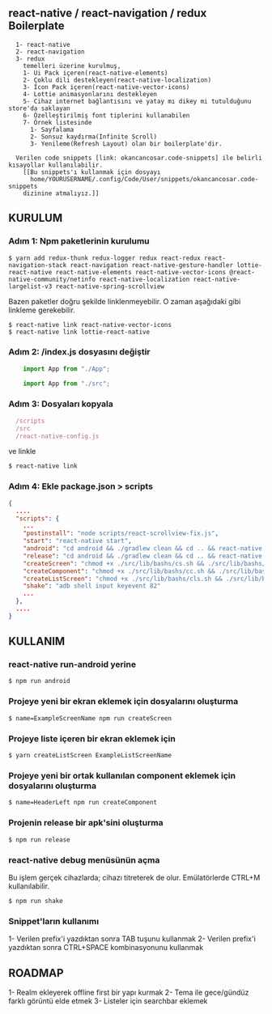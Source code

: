 ## react-native / react-navigation / redux Boilerplate
```
  1- react-native 
  2- react-navigation
  3- redux 
    temelleri üzerine kurulmuş,
    1- Ui Pack içeren(react-native-elements)
    2- Çoklu dili destekleyen(react-native-localization)
    3- Icon Pack içeren(react-native-vector-icons)
    4- Lottie animasyonlarını destekleyen
    5- Cihaz internet bağlantısını ve yatay mı dikey mi tutulduğunu store'da saklayan
    6- Özelleştirilmiş font tiplerini kullanabilen
    7- Örnek listesinde
      1- Sayfalama
      2- Sonsuz kaydırma(Infinite Scroll)
      3- Yenileme(Refresh Layout) olan bir boilerplate'dir.

  Verilen code snippets [link: okancancosar.code-snippets] ile belirli kısayollar kullanılabilir.
    [[Bu snippets'ı kullanmak için dosyayı
      home/YOURUSERNAME/.config/Code/User/snippets/okancancosar.code-snippets
    dizinine atmalıyız.]]
```

## KURULUM

### Adım 1: Npm paketlerinin kurulumu
```console
$ yarn add redux-thunk redux-logger redux react-redux react-navigation-stack react-navigation react-native-gesture-handler lottie-react-native react-native-elements react-native-vector-icons @react-native-community/netinfo react-native-localization react-native-largelist-v3 react-native-spring-scrollview
```
Bazen paketler doğru şekilde linklenmeyebilir. O zaman aşağıdaki gibi linkleme gerekebilir.
```console
$ react-native link react-native-vector-icons
$ react-native link lottie-react-native
```

### Adım 2: /index.js dosyasını değiştir 
```jsx
	import App from "./App";
```
```jsx
	import App from "./src";
```


### Adım 3: Dosyaları kopyala
```jsx
  /scripts
  /src
  /react-native-config.js
```
ve linkle
```console
$ react-native link
```

### Adım 4: Ekle package.json > scripts
```json
{
  ....
  "scripts": {
    ...
    "postinstall": "node scripts/react-scrollview-fix.js",
    "start": "react-native start",
    "android": "cd android && ./gradlew clean && cd .. && react-native run-android",
    "release": "cd android && ./gradlew clean && cd .. && react-native run-android --variant=release",
    "createScreen": "chmod +x ./src/lib/bashs/cs.sh && ./src/lib/bashs/cs.sh ${name}",
    "createComponent": "chmod +x ./src/lib/bashs/cc.sh && ./src/lib/bashs/cc.sh ${name}",
    "createListScreen": "chmod +x ./src/lib/bashs/cls.sh && ./src/lib/bashs/cls.sh",
    "shake": "adb shell input keyevent 82"
    ...
  },
  ....
}
```


## KULLANIM

### react-native run-android yerine
```console
$ npm run android
```

### Projeye yeni bir ekran eklemek için dosyalarını oluşturma
```console
$ name=ExampleScreenName npm run createScreen
```

### Projeye liste içeren bir ekran eklemek için 
```console
$ yarn createListScreen ExampleListScreenName
```

### Projeye yeni bir ortak kullanılan component eklemek için dosyalarını oluşturma
```console
$ name=HeaderLeft npm run createComponent
```

### Projenin release bir apk'sini oluşturma
```console
$ npm run release
```

### react-native debug menüsünün açma
Bu işlem gerçek cihazlarda; cihazı titreterek de olur. Emülatörlerde CTRL+M kullanılabilir.
```console
$ npm run shake
```

### Snippet'ların kullanımı
  1- Verilen prefix'i yazdıktan sonra TAB tuşunu kullanmak
  2- Verilen prefix'i yazdıktan sonra CTRL+SPACE kombinasyonunu kullanmak


## ROADMAP
  1- Realm ekleyerek offline first bir yapı kurmak
  2- Tema ile gece/gündüz farklı görüntü elde etmek
  3- Listeler için searchbar eklemek